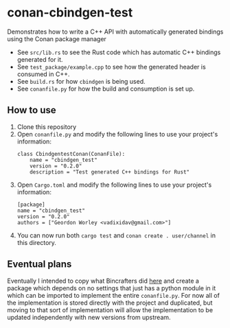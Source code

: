 # conan-cbindgen-test
Demonstrates how to write a C++ API with automatically generated bindings using the Conan package manager

- See `src/lib.rs` to see the Rust code which has automatic C++ bindings generated for it.
- See `test_package/example.cpp` to see how the generated header is consumed in C++.
- See `build.rs` for how `cbindgen` is being used.
- See `conanfile.py` for how the build and consumption is set up.

## How to use

1. Clone this repository
2. Open `conanfile.py` and modify the following lines to use your project's information:
    ```
    class CbindgentestConan(ConanFile):
        name = "cbindgen_test"
        version = "0.2.0"
        description = "Test generated C++ bindings for Rust"
    ```
3. Open `Cargo.toml` and modify the following lines to use your project's information:
    ```
    [package]
    name = "cbindgen_test"
    version = "0.2.0"
    authors = ["Geordon Worley <vadixidav@gmail.com>"]
    ```
4. You can now run both `cargo test` and `conan create . user/channel` in this directory.

## Eventual plans
Eventually I intended to copy what Bincrafters did [here](https://github.com/bincrafters/conan-boost-package-tools) and create a package which depends on no settings that just has a python module in it which can be imported to implement the entire `conanfile.py`. For now all of the implementation is stored directly with the project and duplicated, but moving to that sort of implementation will allow the implementation to be updated independently with new versions from upstream.